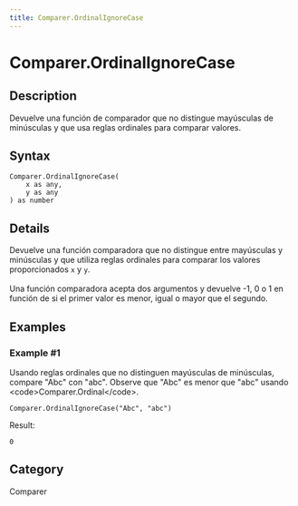 ```yaml
---
title: Comparer.OrdinalIgnoreCase
---
```


# Comparer.OrdinalIgnoreCase


## Description

Devuelve una función de comparador que no distingue mayúsculas de minúsculas y que usa reglas ordinales para comparar valores.


## Syntax

```powerquery
Comparer.OrdinalIgnoreCase(
    x as any,
    y as any
) as number
```


## Details

Devuelve una función comparadora que no distingue entre mayúsculas y minúsculas y que utiliza reglas ordinales para comparar los valores proporcionados <code>x</code> y <code>y</code>.<br />        <br />        Una función comparadora acepta dos argumentos y devuelve -1, 0 o 1 en función de si el primer valor es menor, igual o mayor que el segundo.    


## Examples

### Example #1 
Usando reglas ordinales que no distinguen mayúsculas de minúsculas, compare &#34;Abc&#34; con &#34;abc&#34;. Observe que &#34;Abc&#34; es menor que &#34;abc&#34; usando &lt;code&gt;Comparer.Ordinal&lt;/code&gt;. 
```powerquery
Comparer.OrdinalIgnoreCase("Abc", "abc")
```

Result: 
```powerquery
0
```




## Category
Comparer

